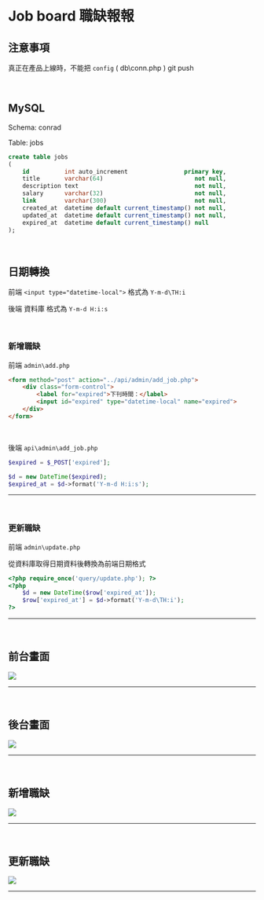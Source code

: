 # Job board 職缺報報

## 注意事項

真正在產品上線時，不能把 `config` ( db\conn.php ) git push

<br>

## MySQL

Schema: conrad

Table: jobs

```sql
create table jobs
(
    id          int auto_increment                primary key,
    title       varchar(64)                          not null,
    description text                                 not null,
    salary      varchar(32)                          not null,
    link        varchar(300)                         not null,
    created_at  datetime default current_timestamp() not null,
    updated_at  datetime default current_timestamp() not null,
    expired_at  datetime default current_timestamp() null
);
```

<br>

## 日期轉換

前端 `<input type="datetime-local">` 格式為 `Y-m-d\TH:i`

後端 資料庫 格式為 `Y-m-d H:i:s`

<br>

### 新增職缺

前端 `admin\add.php`

```html
<form method="post" action="../api/admin/add_job.php">
    <div class="form-control">
        <label for="expired">下刊時間：</label>
        <input id="expired" type="datetime-local" name="expired">
    </div>
</form>
```

<br>

後端 `api\admin\add_job.php`

```php
$expired = $_POST['expired'];

$d = new DateTime($expired);
$expired_at = $d->format('Y-m-d H:i:s');
```

---

<br>

### 更新職缺

前端 `admin\update.php`

從資料庫取得日期資料後轉換為前端日期格式

```php
<?php require_once('query/update.php'); ?>
<?php
    $d = new DateTime($row['expired_at']);
    $row['expired_at'] = $d->format('Y-m-d\TH:i');
?>
```

---

<br>

## 前台畫面

![](https://i.imgur.com/e1RgOOx.png)

---

<br>

## 後台畫面

![](https://i.imgur.com/1FQvRQV.jpg)

---

<br>

## 新增職缺

![](https://i.imgur.com/xRBoX3G.png)

---

<br>

## 更新職缺

![](https://i.imgur.com/Qkd2cRw.png)

---

<br>